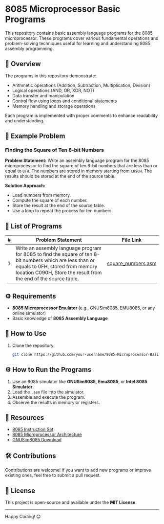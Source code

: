 # 8085 Microprocessor Basic Programs

This repository contains basic assembly language programs for the 8085 microprocessor. These programs cover various fundamental operations and problem-solving techniques useful for learning and understanding 8085 assembly programming.

## 📜 Overview
The programs in this repository demonstrate:
- Arithmetic operations (Addition, Subtraction, Multiplication, Division)
- Logical operations (AND, OR, XOR, NOT)
- Data transfer and manipulation
- Control flow using loops and conditional statements
- Memory handling and storage operations

Each program is implemented with proper comments to enhance readability and understanding.

## 📌 Example Problem
### **Finding the Square of Ten 8-bit Numbers**
**Problem Statement:**
Write an assembly language program for the 8085 microprocessor to find the square of ten 8-bit numbers that are less than or equal to `0FH`. The numbers are stored in memory starting from `C090H`. The results should be stored at the end of the source table.

**Solution Approach:**
- Load numbers from memory.
- Compute the square of each number.
- Store the result at the end of the source table.
- Use a loop to repeat the process for ten numbers.

## 📂 List of Programs  

| #  | Problem Statement | File Link |
|----|------------------|-----------|
| 1  | Write an assembly language program for 8085 to find the square of ten 8-bit numbers which are less than or equals to 0FH, stored from memory location C090H, Store the result from the end of the source table. | [square_numbers.asm](5_finding_square.asm) |

## ⚙️ Requirements  

- **8085 Microprocessor Emulator** (e.g., GNUSim8085, EMU8085, or any online simulator)  
- Basic knowledge of **8085 Assembly Language**  

## 🚀 How to Use  

1. Clone the repository:  
   ```sh
   git clone https://github.com/your-username/8085-Microprocessor-Basic-Programs.git


## ⚙️ How to Run the Programs
1. Use an 8085 simulator like **GNUSim8085**, **Emu8085**, or **Intel 8085 Simulator**.
2. Load the `.asm` file into the simulator.
3. Assemble and execute the program.
4. Observe the results in memory or registers.

## 📖 Resources
- [8085 Instruction Set](https://en.wikipedia.org/wiki/Intel_8085)
- [8085 Microprocessor Architecture](https://www.tutorialspoint.com/microprocessor/microprocessor_8085_architecture.htm)
- [GNUSim8085 Download](http://gnusim8085.org/)

## 🛠️ Contributions
Contributions are welcome! If you want to add new programs or improve existing ones, feel free to submit a pull request.

## 📜 License
This project is open-source and available under the **MIT License**.

---
Happy Coding! 😊
